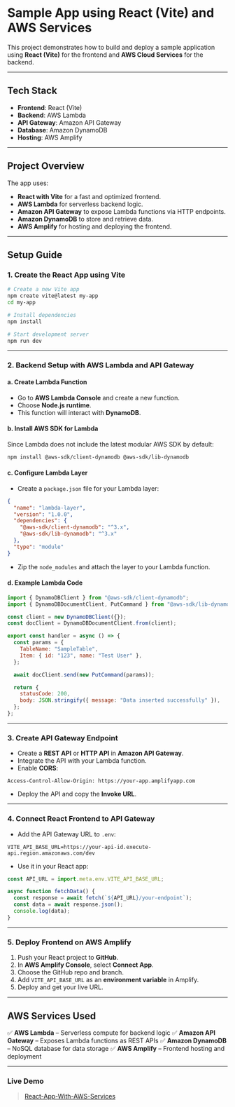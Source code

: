 # **Sample App using React (Vite) and AWS Services**

This project demonstrates how to build and deploy a sample application using **React (Vite)** for the frontend and **AWS Cloud Services** for the backend.

---

## **Tech Stack**

- **Frontend**: React (Vite)
- **Backend**: AWS Lambda
- **API Gateway**: Amazon API Gateway
- **Database**: Amazon DynamoDB
- **Hosting**: AWS Amplify

---

## **Project Overview**

The app uses:

- **React with Vite** for a fast and optimized frontend.
- **AWS Lambda** for serverless backend logic.
- **Amazon API Gateway** to expose Lambda functions via HTTP endpoints.
- **Amazon DynamoDB** to store and retrieve data.
- **AWS Amplify** for hosting and deploying the frontend.

---

## **Setup Guide**

### **1. Create the React App using Vite**

```bash
# Create a new Vite app
npm create vite@latest my-app
cd my-app

# Install dependencies
npm install

# Start development server
npm run dev
```

---

### **2. Backend Setup with AWS Lambda and API Gateway**

#### **a. Create Lambda Function**

- Go to **AWS Lambda Console** and create a new function.
- Choose **Node.js runtime**.
- This function will interact with **DynamoDB**.

#### **b. Install AWS SDK for Lambda**

Since Lambda does not include the latest modular AWS SDK by default:

```bash
npm install @aws-sdk/client-dynamodb @aws-sdk/lib-dynamodb
```

#### **c. Configure Lambda Layer**

- Create a `package.json` file for your Lambda layer:

```json
{
  "name": "lambda-layer",
  "version": "1.0.0",
  "dependencies": {
    "@aws-sdk/client-dynamodb": "^3.x",
    "@aws-sdk/lib-dynamodb": "^3.x"
  },
  "type": "module"
}
```

- Zip the `node_modules` and attach the layer to your Lambda function.

#### **d. Example Lambda Code**

```javascript
import { DynamoDBClient } from "@aws-sdk/client-dynamodb";
import { DynamoDBDocumentClient, PutCommand } from "@aws-sdk/lib-dynamodb";

const client = new DynamoDBClient({});
const docClient = DynamoDBDocumentClient.from(client);

export const handler = async () => {
  const params = {
    TableName: "SampleTable",
    Item: { id: "123", name: "Test User" },
  };

  await docClient.send(new PutCommand(params));

  return {
    statusCode: 200,
    body: JSON.stringify({ message: "Data inserted successfully" }),
  };
};
```

---

### **3. Create API Gateway Endpoint**

- Create a **REST API** or **HTTP API** in **Amazon API Gateway**.
- Integrate the API with your Lambda function.
- Enable **CORS**:

```
Access-Control-Allow-Origin: https://your-app.amplifyapp.com
```

- Deploy the API and copy the **Invoke URL**.

---

### **4. Connect React Frontend to API Gateway**

- Add the API Gateway URL to `.env`:

```env
VITE_API_BASE_URL=https://your-api-id.execute-api.region.amazonaws.com/dev
```

- Use it in your React app:

```javascript
const API_URL = import.meta.env.VITE_API_BASE_URL;

async function fetchData() {
  const response = await fetch(`${API_URL}/your-endpoint`);
  const data = await response.json();
  console.log(data);
}
```

---

### **5. Deploy Frontend on AWS Amplify**

1. Push your React project to **GitHub**.
2. In **AWS Amplify Console**, select **Connect App**.
3. Choose the GitHub repo and branch.
4. Add `VITE_API_BASE_URL` as an **environment variable** in Amplify.
5. Deploy and get your live URL.

---

## **AWS Services Used**

✅ **AWS Lambda** – Serverless compute for backend logic
✅ **Amazon API Gateway** – Exposes Lambda functions as REST APIs
✅ **Amazon DynamoDB** – NoSQL database for data storage
✅ **AWS Amplify** – Frontend hosting and deployment

---

### **Live Demo**

> [React-App-With-AWS-Services](https://main.dc9fiyiky62rj.amplifyapp.com/)
